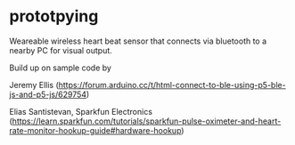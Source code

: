 # prototpying

Weareable wireless heart beat sensor that connects via bluetooth to a nearby PC for visual output.



Build up on sample code by

Jeremy Ellis 
(https://forum.arduino.cc/t/html-connect-to-ble-using-p5-ble-js-and-p5-js/629754)

Elias Santistevan, Sparkfun Electronics 
(https://learn.sparkfun.com/tutorials/sparkfun-pulse-oximeter-and-heart-rate-monitor-hookup-guide#hardware-hookup) 

